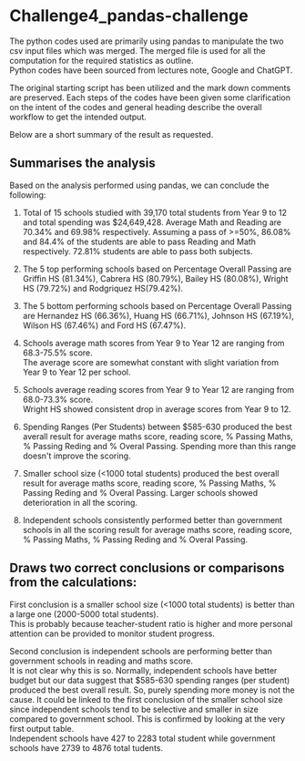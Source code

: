# Challenge4_pandas-challenge

The python codes used are primarily using pandas to manipulate the two csv input files which was merged.  The merged file is used for all the 
computation for the required statistics as outline.  
Python codes have been sourced from lectures note, Google and ChatGPT. 

The original starting script has been utilized and the mark down comments are preserved.
Each steps of the codes have been given some clarification on the intent of the codes and 
general heading describe the overall workflow to get the intended output.


Below are a short summary of the result as requested.

## Summarises the analysis
Based on the analysis performed using pandas, we can conclude the following:

1. Total of 15 schools studied with 39,170 total students from Year 9 to 12 and total spending was $24,649,428.
Average Math and Reading are 70.34% and 69.98% respectively.  Assuming a pass of >=50%, 86.08% and 84.4% of the students are able
to pass Reading and Math respectively.  72.81% students are able to pass both subjects.

2. The 5 top performing schools based on Percentage Overall Passing are Griffin HS (81.34%), Cabrera HS (80.79%), 
Bailey HS (80.08%), Wright HS (79.72%) and Rodgriquez HS(79.42%).

3. The 5 bottom performing schools based on Percentage Overall Passing are Hernandez HS (66.36%), Huang HS (66.71%),
Johnson HS (67.19%), Wilson HS (67.46%) and Ford HS (67.47%).

4. Schools average math scores from Year 9 to Year 12 are ranging from 68.3-75.5% score.  
The average score are somewhat constant with slight variation from Year 9 to Year 12 per school.

5. Schools average reading scores from Year 9 to Year 12 are ranging from 68.0-73.3% score.  
Wright HS showed consistent drop in average scores from Year 9 to 12.

6. Spending Ranges (Per Students) between $585-630 produced the best averall result for average maths score, reading score,
% Passing Maths, % Passing Reding and % Overal Passing.  Spending more than this range doesn't improve the scoring.
 
7. Smaller school size (<1000 total students) produced the best overall result for average maths score, reading score,
% Passing Maths, % Passing Reding and % Overal Passing.  Larger schools showed deterioration in all the scoring.

8. Independent schools consistently performed better than government schools in all the scoring result for average maths score, reading score,
% Passing Maths, % Passing Reding and % Overal Passing.


## Draws two correct conclusions or comparisons from the calculations:

First conclusion is a smaller school size (<1000 total students) is better than a large one (2000-5000 total students).  
This is probably because teacher-student ratio is higher and more personal attention can be provided to monitor student progress.

Second conclusion is independent schools are performing better than government schools in reading and maths score.  
It is not clear why this is so.  Normally, independent schools have better budget but our data suggest that $585-630 spending ranges (per student) 
produced the best overall result.  So, purely spending more money is not the cause.  It could be linked to the first conclusion of the smaller 
school size since independent schools tend to be selective and smaller in size compared to government school. 
This is confirmed by looking at the very first output table.  
Independent schools have 427 to 2283 total student while government schools have 2739 to 4876 total tudents.

